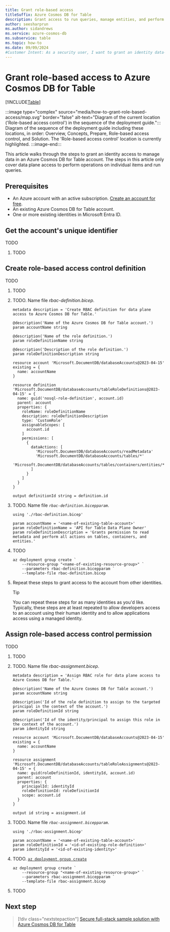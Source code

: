 ```yaml
---
title: Grant role-based access
titleSuffix: Azure Cosmos DB for Table
description: Grant access to run queries, manage entities, and perform operations using role-based access control, Microsoft Entra, and Azure Cosmos DB for Table.
author: seesharprun
ms.author: sidandrews
ms.service: azure-cosmos-db
ms.subservice: table
ms.topic: how-to
ms.date: 09/09/2024
#Customer Intent: As a security user, I want to grant an identity data-plane access to Azure Cosmos DB for Table, so that my developer team can use the SDK of their choice with minimal code change.
---
```


# Grant role-based access to Azure Cosmos DB for Table

[!INCLUDE[Table](../../includes/appliesto-table.md)]

:::image type="complex" source="media/how-to-grant-role-based-access/map.svg" border="false" alt-text="Diagram of the current location ('Role-based access control') in the sequence of the deployment guide.":::
Diagram of the sequence of the deployment guide including these locations, in order: Overview, Concepts, Prepare, Role-based access control, and Solution. The 'Role-based access control' location is currently highlighted.
:::image-end:::

This article walks through the steps to grant an identity access to manage data in an Azure Cosmos DB for Table account. The steps in this article only cover data plane access to perform operations on individual items and run queries.

## Prerequisites

- An Azure account with an active subscription. [Create an account for free](https://azure.microsoft.com/free/?WT.mc_id=A261C142F).
- An existing Azure Cosmos DB for Table account.
- One or more existing identities in Microsoft Entra ID.

## Get the account's unique identifier

TODO

1. TODO

## Create role-based access control definition

TODO

1. TODO

1. TODO. Name file *rbac-definition.bicep*.

    ```bicep
    metadata description = 'Create RBAC definition for data plane access to Azure Cosmos DB for Table.'
    
    @description('Name of the Azure Cosmos DB for Table account.')
    param accountName string
    
    @description('Name of the role definition.')
    param roleDefinitionName string
    
    @description('Description of the role definition.')
    param roleDefinitionDescription string
    
    resource account 'Microsoft.DocumentDB/databaseAccounts@2023-04-15' existing = {
      name: accountName
    }
    
    resource definition 'Microsoft.DocumentDB/databaseAccounts/tableRoleDefinitions@2023-04-15' = {
      name: guid('nosql-role-definition', account.id)
      parent: account
      properties: {
        roleName: roleDefinitionName
        description: roleDefinitionDescription
        type: 'CustomRole'
        assignableScopes: [
          account.id
        ]
        permissions: [
          {
            dataActions: [
              'Microsoft.DocumentDB/databaseAccounts/readMetadata'
              'Microsoft.DocumentDB/databaseAccounts/tables/*'
              'Microsoft.DocumentDB/databaseAccounts/tables/containers/entities/*'
            ]
          }
        ]
      }
    }
    
    output definitionId string = definition.id
    ```

1. TODO. Name file *`rbac-definition.bicepparam`*.

    ```bicep
    using './rbac-definition.bicep'
    
    param accountName = '<name-of-existing-table-account>'
    param roleDefinitionName = 'API for Table Data Plane Owner'
    param roleDefinitionDescription = 'Grants permission to read metadata and perform all actions on tables, containers, and entities.'
    ```

1. TODO

    ```azurecli-interactive
    az deployment group create `
        --resource-group "<name-of-existing-resource-group>" `
        --parameters rbac-definition.bicepparam `
        --template-file rbac-definition.bicep
    ```

1. Repeat these steps to grant access to the account from other identities.

    > [!TIP]
    > You can repeat these steps for as many identities as you'd like. Typically, these steps are at least repeated to allow developers access to an account using their human identity and to allow applications access using a managed identity.

## Assign role-based access control permission

TODO

1. TODO

1. TODO. Name file *rbac-assignment.bicep*.

    ```bicep
    metadata description = 'Assign RBAC role for data plane access to Azure Cosmos DB for Table.'
    
    @description('Name of the Azure Cosmos DB for Table account.')
    param accountName string
    
    @description('Id of the role definition to assign to the targeted principal in the context of the account.')
    param roleDefinitionId string
    
    @description('Id of the identity/principal to assign this role in the context of the account.')
    param identityId string
    
    resource account 'Microsoft.DocumentDB/databaseAccounts@2023-04-15' existing = {
      name: accountName
    }
    
    resource assignment 'Microsoft.DocumentDB/databaseAccounts/tableRoleAssignments@2023-04-15' = {
      name: guid(roleDefinitionId, identityId, account.id)
      parent: account
      properties: {
        principalId: identityId
        roleDefinitionId: roleDefinitionId
        scope: account.id
      }
    }
    
    output id string = assignment.id
    ```

1. TODO. Name file *`rbac-assignment.bicepparam`*.

    ```bicep
    using './rbac-assignment.bicep'
    
    param accountName = '<name-of-existing-table-account>'
    param roleDefinitionId = '<id-of-existing-role-definition>'
    param identityId = '<id-of-existing-identity>'
    ```

1. TODO. [`az deployment group create`](/cli/azure/group/deployment#az-group-deployment-create)

    ```azurecli-interactive
    az deployment group create `
        --resource-group "<name-of-existing-resource-group>" `
        --parameters rbac-assignment.bicepparam `
        --template-file rbac-assignment.bicep
    ```

1. TODO

## Next step

> [!div class="nextstepaction"]
> [Secure full-stack sample solution with Azure Cosmos DB for Table](/samples/azure-samples/cosmos-db-table-role-based-access-control/template/)
